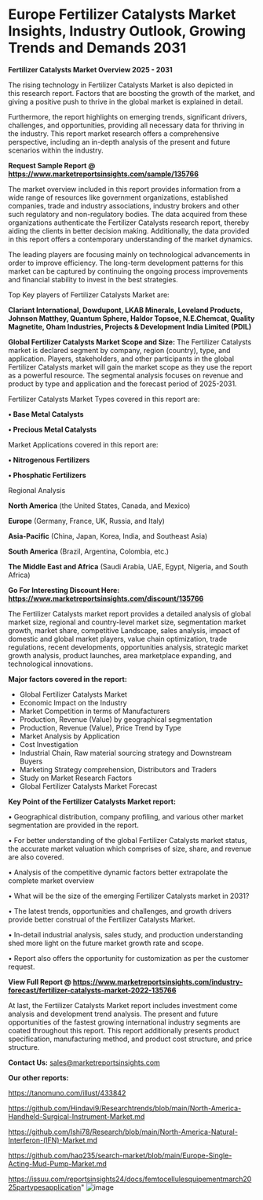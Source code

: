 # Europe Fertilizer Catalysts Market Insights, Industry Outlook, Growing Trends and Demands 2031

<Strong> Fertilizer Catalysts Market Overview 2025 - 2031</strong>

The rising technology in Fertilizer Catalysts Market is also depicted in this research report. Factors that are boosting the growth of the market, and giving a positive push to thrive in the global market is explained in detail.

Furthermore, the report highlights on emerging trends, significant drivers, challenges, and opportunities, providing all necessary data for thriving in the industry. This report market research offers a comprehensive perspective, including an in-depth analysis of the present and future scenarios within the industry.

<strong>Request Sample Report @ <a href=https://www.marketreportsinsights.com/sample/135766>https://www.marketreportsinsights.com/sample/135766</a></strong>

The market overview included in this report provides information from a wide range of resources like government organizations, established companies, trade and industry associations, industry brokers and other such regulatory and non-regulatory bodies. The data acquired from these organizations authenticate the Fertilizer Catalysts research report, thereby aiding the clients in better decision making. Additionally, the data provided in this report offers a contemporary understanding of the market dynamics.

The leading players are focusing mainly on technological advancements in order to improve efficiency. The long-term development patterns for this market can be captured by continuing the ongoing process improvements and financial stability to invest in the best strategies.

Top Key players of Fertilizer Catalysts Market are:

<strong>Clariant International, Dowdupont, LKAB Minerals, Loveland Products, Johnson Matthey, Quantum Sphere, Haldor Topsoe, N.E.Chemcat, Quality Magnetite, Oham Industries, Projects & Development India Limited (PDIL)</strong>

<strong><b>Global Fertilizer Catalysts Market Scope and Size:</b></strong>
The Fertilizer Catalysts market is declared segment by company, region (country), type, and application. Players, stakeholders, and other participants in the global Fertilizer Catalysts market will gain the market scope as they use the report as a powerful resource. The segmental analysis focuses on revenue and product by type and application and the forecast period of 2025-2031.

Fertilizer Catalysts Market Types covered in this report are:

<strong>• Base Metal Catalysts

• Precious Metal Catalysts</strong>

Market Applications covered in this report are:

<strong>• Nitrogenous Fertilizers

• Phosphatic Fertilizers</strong> 

Regional Analysis

<strong>North America</strong> (the United States, Canada, and Mexico)

<strong>Europe</strong> (Germany, France, UK, Russia, and Italy)

<strong>Asia-Pacific</strong> (China, Japan, Korea, India, and Southeast Asia)

<strong>South America</strong> (Brazil, Argentina, Colombia, etc.)

<strong>The Middle East and Africa</strong> (Saudi Arabia, UAE, Egypt, Nigeria, and South Africa)

<strong>Go For Interesting Discount Here: <a href=https://www.marketreportsinsights.com/discount/135766>https://www.marketreportsinsights.com/discount/135766</a></strong>

The Fertilizer Catalysts market report provides a detailed analysis of global market size, regional and country-level market size, segmentation market growth, market share, competitive Landscape, sales analysis, impact of domestic and global market players, value chain optimization, trade regulations, recent developments, opportunities analysis, strategic market growth analysis, product launches, area marketplace expanding, and technological innovations.

<strong><b>Major factors covered in the report:</b></strong>
<ul>
  <li>Global Fertilizer Catalysts Market </li>
  <li>Economic Impact on the Industry</li>
  <li>Market Competition in terms of Manufacturers</li>
  <li>Production, Revenue (Value) by geographical segmentation</li>
  <li>Production, Revenue (Value), Price Trend by Type</li>
  <li>Market Analysis by Application</li>
  <li>Cost Investigation</li>
  <li>Industrial Chain, Raw material sourcing strategy and Downstream Buyers</li>
  <li>Marketing Strategy comprehension, Distributors and Traders</li>
  <li>Study on Market Research Factors</li>
  <li>Global Fertilizer Catalysts Market Forecast</li>
</ul>

<strong><b>Key Point of the Fertilizer Catalysts Market report:</b></strong>

• Geographical distribution, company profiling, and various other market segmentation are provided in the report.

• For better understanding of the global Fertilizer Catalysts market status, the accurate market valuation which comprises of size, share, and revenue are also covered.

• Analysis of the competitive dynamic factors better extrapolate the complete market overview

• What will be the size of the emerging Fertilizer Catalysts market in 2031?

• The latest trends, opportunities and challenges, and growth drivers provide better construal of the Fertilizer Catalysts Market.

• In-detail industrial analysis, sales study, and production understanding shed more light on the future market growth rate and scope.

• Report also offers the opportunity for customization as per the customer request.

<strong><b>View Full Report @ <a href=https://www.marketreportsinsights.com/industry-forecast/fertilizer-catalysts-market-2022-135766>https://www.marketreportsinsights.com/industry-forecast/fertilizer-catalysts-market-2022-135766</a></b></strong>


At last, the Fertilizer Catalysts Market report includes investment come analysis and development trend analysis. The present and future opportunities of the fastest growing international industry segments are coated throughout this report. This report additionally presents product specification, manufacturing method, and product cost structure, and price structure.

<strong>Contact Us:</strong>
sales@marketreportsinsights.com

<strong>Our other reports:</strong>

<a href=https://tanomuno.com/illust/433842>https://tanomuno.com/illust/433842</a>

<a href=https://github.com/Hindavi9/Researchtrends/blob/main/North-America-Handheld-Surgical-Instrument-Market.md>https://github.com/Hindavi9/Researchtrends/blob/main/North-America-Handheld-Surgical-Instrument-Market.md</a>

<a href=https://github.com/Ishi78/Research/blob/main/North-America-Natural-Interferon-(IFN)-Market.md>https://github.com/Ishi78/Research/blob/main/North-America-Natural-Interferon-(IFN)-Market.md</a>

<a href=https://github.com/haq235/search-market/blob/main/Europe-Single-Acting-Mud-Pump-Market.md>https://github.com/haq235/search-market/blob/main/Europe-Single-Acting-Mud-Pump-Market.md</a>

<a href=https://issuu.com/reportsinsights24/docs/femtocellulesquipementmarch2025partypesapplication>https://issuu.com/reportsinsights24/docs/femtocellulesquipementmarch2025partypesapplication</a>"
![image](https://github.com/user-attachments/assets/ffc20839-bf44-4de5-86ce-322ed5549bc0)
